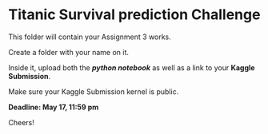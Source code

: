 # Titanic Survival prediction Challenge
This folder will contain your Assignment 3 works.

Create a folder with your name on it.

Inside it, upload both the **_python notebook_** as well as a link to your **Kaggle Submission**.

Make sure your Kaggle Submission kernel is public.

**Deadline: May 17, 11:59 pm**

Cheers!
